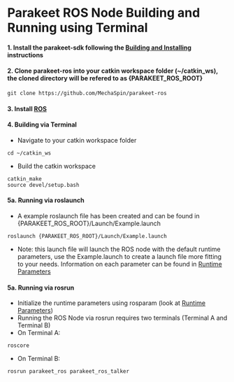 # Parakeet ROS Node Building and Running using Terminal
#### 1. Install the parakeet-sdk following the [Building and Installing](https://github.com/MechaSpin/parakeet-sdk/blob/main/docs/Building%20and%Installing.md) instructions
#### 2. Clone parakeet-ros into your catkin workspace folder (~/catkin_ws), the cloned directory will be refered to as {PARAKEET_ROS_ROOT}

```
git clone https://github.com/MechaSpin/parakeet-ros
```

#### 3. Install [ROS](http://wiki.ros.org/ROS/Installation)
#### 4. Building via Terminal
- Navigate to your catkin workspace folder 

```
cd ~/catkin_ws
```

- Build the catkin workspace

```
catkin_make
source devel/setup.bash
```


#### 5a. Running via roslaunch
- A example roslaunch file has been created and can be found in {PARAKEET_ROS_ROOT}/Launch/Example.launch

```
roslaunch {PARAKEET_ROS_ROOT}/Launch/Example.launch
```

- Note: this launch file will launch the ROS node with the default runtime parameters, use the Example.launch to create a launch file more fitting to your needs. Information on each parameter can be found in [Runtime Parameters](Runtime%20Parameters.md)

#### 5a. Running via rosrun
- Initialize the runtime parameters using rosparam (look at [Runtime Parameters](Runtime%20Parameters.md))
- Running the ROS Node via rosrun requires two terminals (Terminal A and Terminal B)
- On Terminal A:

```
roscore
```

- On Terminal B:

```
rosrun parakeet_ros parakeet_ros_talker
```